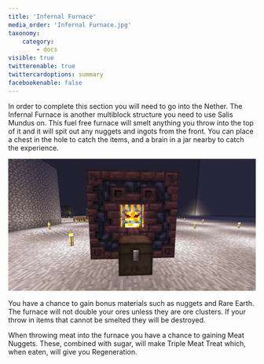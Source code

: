 ```yaml
---
title: 'Infernal Furnace'
media_order: 'Infernal Furnace.jpg'
taxonomy:
    category:
        - docs
visible: true
twitterenable: true
twittercardoptions: summary
facebookenable: false
---
```


In order to complete this section you will need to go into the Nether. The Infernal Furnace is another multiblock structure you need to use Salis Mundus on. This fuel free furnace will smelt anything you throw into the top of it and it will spit out any nuggets and ingots from the front. You can place a chest in the hole to catch the items, and a brain in a jar nearby to catch the experience.

![](Infernal%20Furnace.jpg)

You have a chance to gain bonus materials such as nuggets and Rare Earth. The furnace will not double your ores unless they are ore clusters. If your throw in items that cannot be smelted they will be destroyed.

When throwing meat into the furnace you have a chance to gaining Meat Nuggets. These, combined with sugar, will make Triple Meat Treat which, when eaten, will give you Regeneration.

